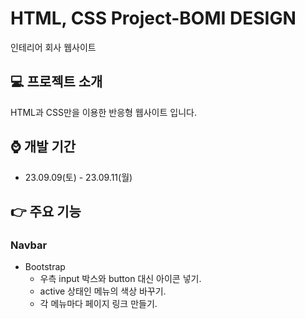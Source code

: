 # HTML, CSS Project-BOMI DESIGN

인테리어 회사 웹사이트

## :computer: 프로젝트 소개

HTML과 CSS만을 이용한 반응형 웹사이트 입니다.

## ⌚ 개발 기간

- 23.09.09(토) - 23.09.11(월)

## 👉 주요 기능

### Navbar

- Bootstrap
  - 우측 input 박스와 button 대신 아이콘 넣기.
  - active 상태인 메뉴의 색상 바꾸기.
  - 각 메뉴마다 페이지 링크 만들기.
